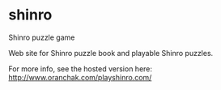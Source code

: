 # shinro
Shinro puzzle game

Web site for Shinro puzzle book and playable Shinro puzzles.

For more info, see the hosted version here:  http://www.oranchak.com/playshinro.com/